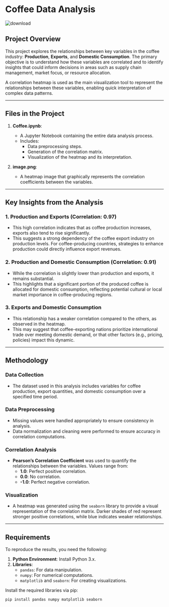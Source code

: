 # Coffee Data Analysis
![download](https://github.com/user-attachments/assets/dffc6688-3cf9-4570-962e-4bd50cb95a12)


## Project Overview
This project explores the relationships between key variables in the coffee industry: **Production**, **Exports**, and **Domestic Consumption**. The primary objective is to understand how these variables are correlated and to identify insights that could inform decisions in areas such as supply chain management, market focus, or resource allocation.

A correlation heatmap is used as the main visualization tool to represent the relationships between these variables, enabling quick interpretation of complex data patterns.

---

## Files in the Project
1. **Coffee.ipynb**:
   - A Jupyter Notebook containing the entire data analysis process.
   - Includes:
     - Data preprocessing steps.
     - Generation of the correlation matrix.
     - Visualization of the heatmap and its interpretation.

2. **image.png**:
   - A heatmap image that graphically represents the correlation coefficients between the variables.

---

## Key Insights from the Analysis

### 1. **Production and Exports (Correlation: 0.97)**
   - This high correlation indicates that as coffee production increases, exports also tend to rise significantly. 
   - This suggests a strong dependency of the coffee export industry on production levels. For coffee-producing countries, strategies to enhance production could directly influence export revenues.

### 2. **Production and Domestic Consumption (Correlation: 0.91)**
   - While the correlation is slightly lower than production and exports, it remains substantial.
   - This highlights that a significant portion of the produced coffee is allocated for domestic consumption, reflecting potential cultural or local market importance in coffee-producing regions.

### 3. **Exports and Domestic Consumption**
   - This relationship has a weaker correlation compared to the others, as observed in the heatmap.
   - This may suggest that coffee-exporting nations prioritize international trade over meeting domestic demand, or that other factors (e.g., pricing, policies) impact this dynamic.

---

## Methodology

### Data Collection
- The dataset used in this analysis includes variables for coffee production, export quantities, and domestic consumption over a specified time period. 

### Data Preprocessing
- Missing values were handled appropriately to ensure consistency in analysis.
- Data normalization and cleaning were performed to ensure accuracy in correlation computations.

### Correlation Analysis
- **Pearson’s Correlation Coefficient** was used to quantify the relationships between the variables. Values range from:
  - **1.0**: Perfect positive correlation.
  - **0.0**: No correlation.
  - **-1.0**: Perfect negative correlation.
  
### Visualization
- A heatmap was generated using the `seaborn` library to provide a visual representation of the correlation matrix. Darker shades of red represent stronger positive correlations, while blue indicates weaker relationships.

---

## Requirements

To reproduce the results, you need the following:
1. **Python Environment**: Install Python 3.x.
2. **Libraries**:
   - `pandas`: For data manipulation.
   - `numpy`: For numerical computations.
   - `matplotlib` and `seaborn`: For creating visualizations.

Install the required libraries via pip:
```bash
pip install pandas numpy matplotlib seaborn
